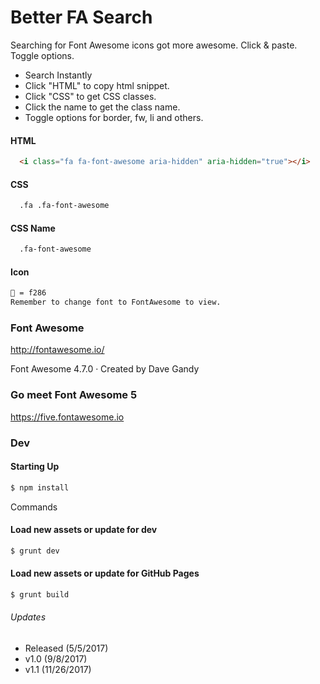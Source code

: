 # Better FA Search

Searching for Font Awesome icons got more awesome. Click & paste. Toggle options.

  - Search Instantly
  - Click "HTML" to copy html snippet.
  - Click "CSS" to get CSS classes.
  - Click the name to get the class name.
  - Toggle options for border, fw, li and others.

#### HTML
```html
  <i class="fa fa-font-awesome aria-hidden" aria-hidden="true"></i>
```

#### CSS
```txt
  .fa .fa-font-awesome
```
#### CSS Name
```txt
  .fa-font-awesome
```
#### Icon
```txt
 = f286
Remember to change font to FontAwesome to view.
```

### Font Awesome
http://fontawesome.io/

Font Awesome 4.7.0 · Created by Dave Gandy

### Go meet Font Awesome 5
https://five.fontawesome.io


### Dev

#### Starting Up
```sh
$ npm install
```
Commands

#### Load new assets or update for dev
```sh
$ grunt dev
```

#### Load new assets or update for GitHub Pages
```sh
$ grunt build
```

###### Updates
  - Released (5/5/2017)
  - v1.0 (9/8/2017)
  - v1.1 (11/26/2017)
